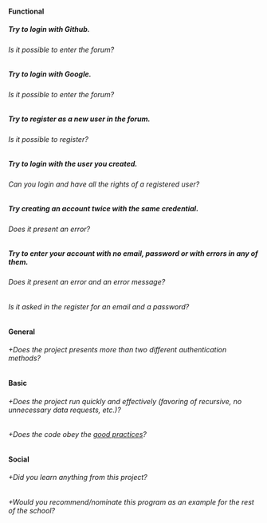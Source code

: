#### Functional

##### Try to login with Github.
###### Is it possible to enter the forum?

##### Try to login with Google.
###### Is it possible to enter the forum?

##### Try to register as a new user in the forum.
###### Is it possible to register?

##### Try to login with the user you created.
###### Can you login and have all the rights of a registered user?

##### Try creating an account twice with the same credential.
###### Does it present an error?

##### Try to enter your account with no email, password or with errors in any of them.
###### Does it present an error and an error message?

###### Is it asked in the register for an email and a password?

#### General

###### +Does the project presents more than two different authentication methods?

#### Basic

###### +Does the project run quickly and effectively (favoring of recursive, no unnecessary data requests, etc.)?
###### +Does the code obey the [good practices](https://github.com/01-edu/public/blob/master/subjects/good-practices.en.md)?

#### Social

###### +Did you learn anything from this project?
###### +Would you recommend/nominate this program as an example for the rest of the school?
